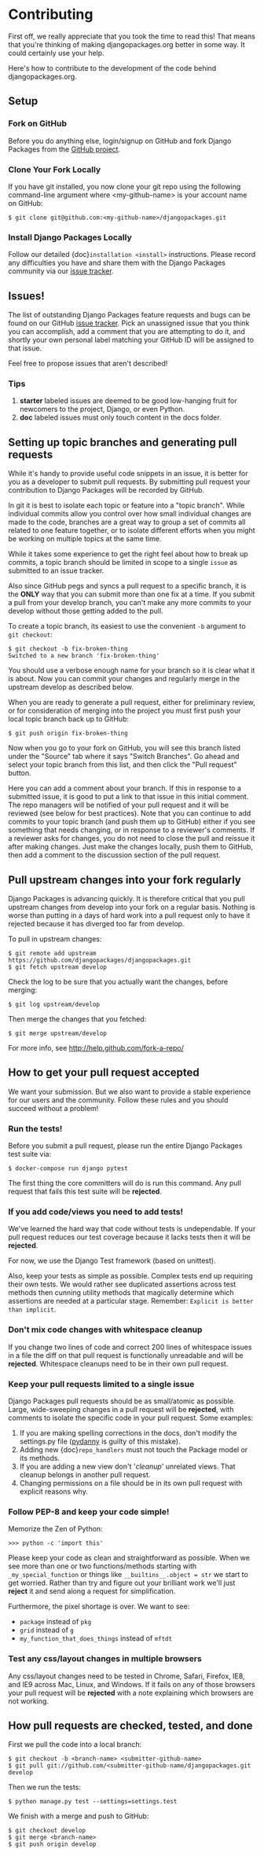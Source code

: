 # Contributing

First off, we really appreciate that you took the time to read this! That means that you're thinking of making djangopackages.org better in some way. It could certainly use your help.

Here's how to contribute to the development of the code behind djangopackages.org.

## Setup

### Fork on GitHub

Before you do anything else, login/signup on GitHub and fork Django Packages from the [GitHub project].

### Clone Your Fork Locally

If you have git installed, you now clone your git repo using the following command-line argument where \<my-github-name> is your account name on GitHub:

```shell
$ git clone git@github.com:<my-github-name>/djangopackages.git
```

### Install Django Packages Locally

Follow our detailed {doc}`installation <install>` instructions. Please record any difficulties you have and share them with the Django Packages community via our [issue tracker].

## Issues!

The list of outstanding Django Packages feature requests and bugs can be found on our GitHub [issue tracker]. Pick an unassigned issue that you think you can accomplish, add a comment that you are attempting to do it, and shortly your own personal label matching your GitHub ID will be assigned to that issue.

Feel free to propose issues that aren't described!

### Tips

1. **starter** labeled issues are deemed to be good low-hanging fruit for newcomers to the project, Django, or even Python.
2. **doc** labeled issues must only touch content in the docs folder.

## Setting up topic branches and generating pull requests

While it's handy to provide useful code snippets in an issue, it is better for
you as a developer to submit pull requests. By submitting pull request your
contribution to Django Packages will be recorded by GitHub.

In git it is best to isolate each topic or feature into a "topic branch".  While
individual commits allow you control over how small individual changes are made
to the code, branches are a great way to group a set of commits all related to
one feature together, or to isolate different efforts when you might be working
on multiple topics at the same time.

While it takes some experience to get the right feel about how to break up
commits, a topic branch should be limited in scope to a single `issue` as
submitted to an issue tracker.

Also since GitHub pegs and syncs a pull request to a specific branch, it is the
**ONLY** way that you can submit more than one fix at a time.  If you submit
a pull from your develop branch, you can't make any more commits to your develop
without those getting added to the pull.

To create a topic branch, its easiest to use the convenient `-b` argument to `git
checkout`:

```shell
$ git checkout -b fix-broken-thing
Switched to a new branch 'fix-broken-thing'
```

You should use a verbose enough name for your branch so it is clear what it is
about.  Now you can commit your changes and regularly merge in the upstream
develop as described below.

When you are ready to generate a pull request, either for preliminary review,
or for consideration of merging into the project you must first push your local
topic branch back up to GitHub:

```shell
$ git push origin fix-broken-thing
```

Now when you go to your fork on GitHub, you will see this branch listed under
the "Source" tab where it says "Switch Branches".  Go ahead and select your
topic branch from this list, and then click the "Pull request" button.

Here you can add a comment about your branch.  If this in response to
a submitted issue, it is good to put a link to that issue in this initial
comment.  The repo managers will be notified of your pull request and it will
be reviewed (see below for best practices).  Note that you can continue to add
commits to your topic branch (and push them up to GitHub) either if you see
something that needs changing, or in response to a reviewer's comments.  If
a reviewer asks for changes, you do not need to close the pull and reissue it
after making changes. Just make the changes locally, push them to GitHub, then
add a comment to the discussion section of the pull request.

## Pull upstream changes into your fork regularly

Django Packages is advancing quickly. It is therefore critical that you pull upstream changes from develop into your fork on a regular basis. Nothing is worse than putting in a days of hard work into a pull request only to have it rejected because it has diverged too far from develop.

To pull in upstream changes:

```shell
$ git remote add upstream https://github.com/djangopackages/djangopackages.git
$ git fetch upstream develop
```

Check the log to be sure that you actually want the changes, before merging:

```shell
$ git log upstream/develop
```

Then merge the changes that you fetched:

```shell
$ git merge upstream/develop
```

For more info, see <http://help.github.com/fork-a-repo/>

## How to get your pull request accepted

We want your submission. But we also want to provide a stable experience for our users and the community. Follow these rules and you should succeed without a problem!

### Run the tests!

Before you submit a pull request, please run the entire Django Packages test suite via:

```shell
$ docker-compose run django pytest
```

The first thing the core committers will do is run this command. Any pull request that fails this test suite will be **rejected**.

### If you add code/views you need to add tests!

We've learned the hard way that code without tests is undependable. If your pull request reduces our test coverage because it lacks tests then it will be **rejected**.

For now, we use the Django Test framework (based on unittest).

Also, keep your tests as simple as possible. Complex tests end up requiring their own tests. We would rather see duplicated assertions across test methods then cunning utility methods that magically determine which assertions are needed at a particular stage. Remember: `Explicit is better than implicit`.

### Don't mix code changes with whitespace cleanup

If you change two lines of code and correct 200 lines of whitespace issues in a file the diff on that pull request is functionally unreadable and will be **rejected**. Whitespace cleanups need to be in their own pull request.

### Keep your pull requests limited to a single issue

Django Packages pull requests should be as small/atomic as possible. Large, wide-sweeping changes in a pull request will be **rejected**, with comments to isolate the specific code in your pull request. Some examples:

1. If you are making spelling corrections in the docs, don't modify the settings.py file ([pydanny] is guilty of this mistake).
2. Adding new {doc}`repo_handlers` must not touch the Package model or its methods.
3. If you are adding a new view don't '*cleanup*' unrelated views. That cleanup belongs in another pull request.
4. Changing permissions on a file should be in its own pull request with explicit reasons why.

### Follow PEP-8 and keep your code simple!

Memorize the Zen of Python:

```shell
>>> python -c 'import this'
```

Please keep your code as clean and straightforward as possible. When we see more than one or two functions/methods starting with `_my_special_function` or things like `__builtins__.object = str` we start to get worried. Rather than try and figure out your brilliant work we'll just **reject** it and send along a request for simplification.

Furthermore, the pixel shortage is over. We want to see:

- `package` instead of `pkg`
- `grid` instead of `g`
- `my_function_that_does_things` instead of `mftdt`

### Test any css/layout changes in multiple browsers

Any css/layout changes need to be tested in Chrome, Safari, Firefox, IE8, and IE9 across Mac, Linux, and Windows. If it fails on any of those browsers your pull request will be **rejected** with a note explaining which browsers are not working.

## How pull requests are checked, tested, and done

First we pull the code into a local branch:

```shell
$ git checkout -b <branch-name> <submitter-github-name>
$ git pull git://github.com/<submitter-github-name/djangopackages.git develop
```

Then we run the tests:

```shell
$ python manage.py test --settings=settings.test
```

We finish with a merge and push to GitHub:

```shell
$ git checkout develop
$ git merge <branch-name>
$ git push origin develop
```

[github project]: https://github.com/djangopackages/djangopackages
[issue tracker]: https://github.com/djangopackages/djangopackages/issues
[pydanny]: http://pydanny.com
